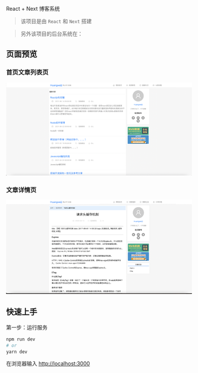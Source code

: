 React + Next 博客系统

> 该项目是由 `React` 和 `Next` 搭建

> 另外该项目的后台系统在： 

## 页面预览

### 首页文章列表页

![](https://github.com/huaungwj/img_storage/blob/main/blog_project/blog_home.png?raw=true)

### 文章详情页

![](https://github.com/huaungwj/img_storage/blob/main/blog_project/blog_detail.png?raw=true)

## 快速上手

第一步：运行服务

```bash
npm run dev
# or
yarn dev
```

在浏览器输入 [http://localhost:3000](http://localhost:3000) 

